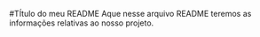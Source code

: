 #TÍtulo do meu README
Aque nesse arquivo README teremos as informações relativas ao nosso projeto.  